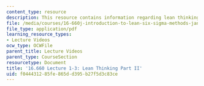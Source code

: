 ```yaml
---
content_type: resource
description: This resource contains information regarding lean thinking part II.
file: /media/courses/16-660j-introduction-to-lean-six-sigma-methods-january-iap-2012/f044431285fe865dd395b27f5d3c83ce_MIT16_660JIAP12_1-3part2.pdf
file_type: application/pdf
learning_resource_types:
- Lecture Videos
ocw_type: OCWFile
parent_title: Lecture Videos
parent_type: CourseSection
resourcetype: Document
title: '16.660 Lecture 1-3: Lean Thinking Part II'
uid: f0444312-85fe-865d-d395-b27f5d3c83ce
---
```

